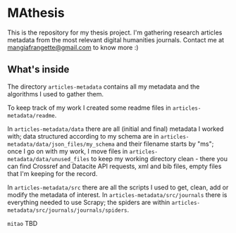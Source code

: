 # MAthesis
This is the repository for my thesis project. I'm gathering research articles metadata from the most relevant digital humanities journals. Contact me at mangiafrangette@gmail.com to know more :)

## What's inside
The directory ```articles-metadata``` contains all my metadata and the algorithms I used to gather them. 

To keep track of my work I created some readme files in ```articles-metadata/readme```.

In ```articles-metadata/data``` there are all (initial and final) metadata I worked with; data structured according to my schema are in ```articles-metadata/data/json_files/my_schema``` and their filename starts by "ms"; once I go on with my work, I move files in ```articles-metadata/data/unused_files``` to keep my working directory clean - there you can find Crossref and Datacite API requests, xml and bib files, empty files that I'm keeping for the record. 

In ```articles-metadata/src``` there are all the scripts I used to get, clean, add or modify the metadata of interest. In ```articles-metadata/src/journals``` there is everything needed to use Scrapy; the spiders are within ```articles-metadata/src/journals/journals/spiders```.

```mitao``` TBD
